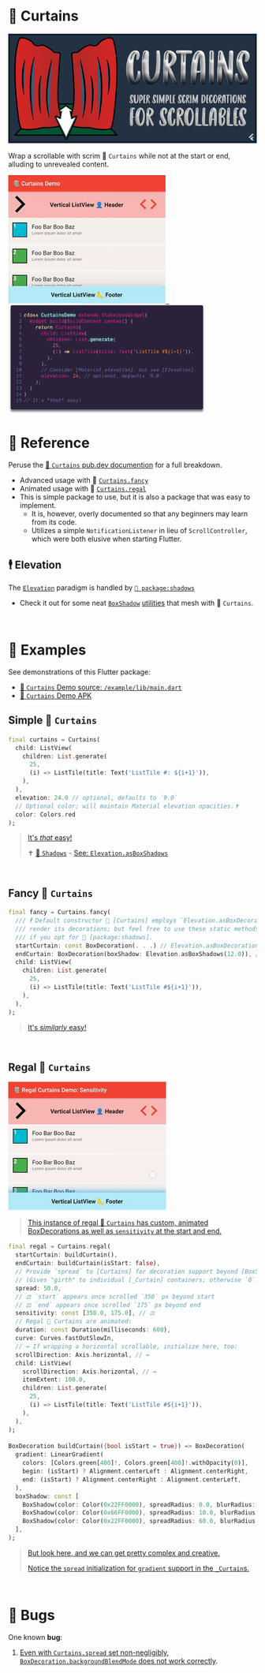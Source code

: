 # 📜 Curtains
[![](https://raw.githubusercontent.com/Zabadam/curtains/main/doc/Curtains.png)](https://pub.dev/documentation/curtains/latest/curtains/curtains-library.html 'pub.dev Documentation')

Wrap a scrollable with scrim 📜 `Curtains` while not at the start or end, alluding to unrevealed content.

[![](https://raw.githubusercontent.com/Zabadam/curtains/main/doc/CurtainsDemo.gif 'First demo in the Example app') &nbsp; ![](https://raw.githubusercontent.com/Zabadam/curtains/main/doc/Curtains_Code.png 'Not the exact code running in the gif next door, but it is this easy!')](https://github.com/Zabadam/curtains/blob/main/example/lib/main.dart#L207 'First demo in the Example source')


# 📖 Reference
Peruse the [📜 `Curtains` pub.dev documention](https://pub.dev/documentation/curtains/latest/curtains/curtains-library.html 'pub.dev Documentation') for a full breakdown.
- Advanced usage with 📜 [`Curtains.fancy`](https://pub.dev/documentation/curtains/latest/curtains/Curtains/Curtains.fancy.html 'pub.dev Documentation')
- Animated usage with 📜 [`Curtains.regal`](https://pub.dev/documentation/curtains/latest/curtains/Curtains/Curtains.regal.html 'pub.dev Documentation')
- This is simple package to use, but it is also a package that was easy to implement.
  - It is, however, overly documented so that any beginners may learn from its code.
  - Utilizes a simple `NotificationListener` in lieu of `ScrollController`, which were both elusive when starting Flutter.

## 🕴 Elevation
The [`Elevation`](https://pub.dev/documentation/shadows/latest/shadows/Elevation-class.html) paradigm is handled by [`👥 package:shadows`](https://pub.dev/packages/shadows)
  - Check it out for some neat [`Box`](https://pub.dev/documentation/shadows/latest/shadows/Elevation/asBoxShadows.html)[`Shadow`](https://pub.dev/documentation/shadows/latest/shadows/BoxShadowUtils.html) [utilities](https://pub.dev/documentation/shadows/latest/shadows/BoxShadowsUtils.html) that mesh with 📜 `Curtains`.

&nbsp;

# 🧫 Examples
See demonstrations of this Flutter package:
- [📜 `Curtains` Demo source: `/example/lib/main.dart`](https://github.com/Zabadam/curtains/tree/main/example/lib/main.dart '📜 Curtains Demo source: `/example/lib/main.dart`')
- [📜 `Curtains` Demo APK](https://github.com/Zabadam/curtains/blob/main/example/build/app/outputs/apk/release/app-release.apk '📜 Curtains Demo APK')

## Simple 📜 `Curtains`
```dart
final curtains = Curtains(
  child: ListView(
    children: List.generate(
      25,
      (i) => ListTile(title: Text('ListTile #: ${i+1}')),
    ),
  ),
  elevation: 24.0 // optional, defaults to `9.0`
  // Optional color; will maintain Material elevation opacities.✝
  color: Colors.red
);
```
> [It's *that* easy!](https://github.com/Zabadam/curtains/blob/main/example/lib/main.dart#L207 'First demo in the Example source')
>
> ✝ [👥 `Shadows`](https://pub.dev/packages/shadows) - [See: `Elevation.asBoxShadows`](https://pub.dev/documentation/shadows/latest/shadows/Elevation/asBoxShadows.html)

&nbsp;

## Fancy 📜 `Curtains`
```dart
final fancy = Curtains.fancy(
  /// 🕴 Default constructor 📜 [Curtains] employs `Elevation.asBoxDecoration` to
  /// render its decorations; but feel free to use these static methods, too,
  /// if you opt for 👥 [package:shadows].
  startCurtain: const BoxDecoration(. . .) // Elevation.asBoxDecoration(12.0), // 🕴
  endCurtain: BoxDecoration(boxShadow: Elevation.asBoxShadows(12.0)), // 🕴
  child: ListView(
    children: List.generate(
      25,
      (i) => ListTile(title: Text('ListTile #${i+1}')),
    ),
  ),
);
```
> [It's *similarly* easy!](https://github.com/Zabadam/curtains/blob/main/example/lib/main.dart#L225 'Second demo in the Example source')

&nbsp;

## Regal 📜 `Curtains`
[![](https://raw.githubusercontent.com/Zabadam/curtains/main/doc/RegalCurtainsDemo_Sensitivity.gif 'Custom animated BoxDecoration scrim Curtains and initialized `sensitivity`')](https://github.com/Zabadam/curtains/blob/main/example/lib/main.dart#L363 'Final demo in the Example source')
> [This instance of regal 📜 `Curtains` has custom, animated BoxDecorations as well as `sensitivity` at the start and end.](https://github.com/Zabadam/curtains/blob/main/example/lib/main.dart#L363 'Final demo in the Example source')

```dart
final regal = Curtains.regal(
  startCurtain: buildCurtain(),
  endCurtain: buildCurtain(isStart: false),
  // Provide `spread` to [Curtains] for decoration support beyond [BoxShadow]s.
  // (Gives "girth" to individual [_Curtain] containers; otherwise `0`.)
  spread: 50.0,
  // ⚖ `start` appears once scrolled `350` px beyond start
  // ⚖ `end` appears once scrolled `175` px beyond end
  sensitivity: const [350.0, 175.0], // ⚖
  // Regal 📜 Curtains are animated:
  duration: const Duration(milliseconds: 600),
  curve: Curves.fastOutSlowIn,
  // ↔ If wrapping a horizontal scrollable, initialize here, too:
  scrollDirection: Axis.horizontal, // ↔
  child: ListView(
    scrollDirection: Axis.horizontal, // ↔
    itemExtent: 100.0,
    children: List.generate(
      25,
      (i) => ListTile(title: Text('ListTile #${i+1}')),
    ),
  ),
);

BoxDecoration buildCurtain({bool isStart = true}) => BoxDecoration(
  gradient: LinearGradient(
    colors: [Colors.green[400]!, Colors.green[400]!.withOpacity(0)],
    begin: (isStart) ? Alignment.centerLeft : Alignment.centerRight,
    end: (isStart) ? Alignment.centerRight : Alignment.centerLeft,
  ),
  boxShadow: const [
    BoxShadow(color: Color(0x22FF0000), spreadRadius: 0.0, blurRadius: 5.0),
    BoxShadow(color: Color(0x66FF0000), spreadRadius: 10.0, blurRadius: 30.0),
    BoxShadow(color: Color(0x22FF0000), spreadRadius: 60.0, blurRadius: 150.0),
  ],
);
```
> [But look here, and we can get pretty complex and creative.](https://github.com/Zabadam/curtains/blob/main/example/lib/main.dart#L363 'Final demo in the Example source')
>
> [Notice the `spread` initialization for `gradient` support in the `_Curtain`s.](https://github.com/Zabadam/curtains/blob/main/lib/src/curtains.dart#L569 '`_Curtain` class')

&nbsp;

# 🐞 Bugs
One known **bug**:
1. [Even with `Curtains.spread` set non-negligibly](https://github.com/Zabadam/curtains/blob/main/example/lib/main.dart#L344 '/example/lib/main.dart#L344'), [`BoxDecoration.backgroundBlendMode` does not work correctly](https://github.com/Zabadam/curtains/blob/main/example/lib/main.dart#L408 '/example/lib/main.dart#L408').
